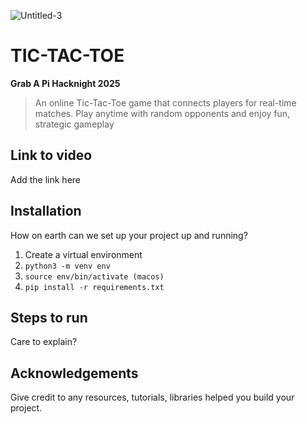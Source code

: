 ![Untitled-3](https://github.com/user-attachments/assets/f8416d90-40a6-4cfc-81e4-bca2ccf36202)
# **TIC-TAC-TOE**


**Grab A Pi Hacknight 2025**

> An online Tic-Tac-Toe game that connects players for real-time matches. Play anytime with random opponents and enjoy fun, strategic gameplay


## **Link to video**
Add the link here

## **Installation**
How on earth can we set up your project up and running?
1. Create a virtual environment 
2. `python3 -m venv env`
3. `source env/bin/activate (macos)`
4. `pip install -r requirements.txt`

## **Steps to run**  
Care to explain?

## **Acknowledgements**
Give credit to any resources, tutorials, libraries helped you build your project.

